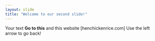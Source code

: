 ```yaml
---
layout: slide
title: "Welcome to our second slide!"
---
```

Your text **Go to this** and this website [henchickenrice.com]
Use the left arrow to go back!
